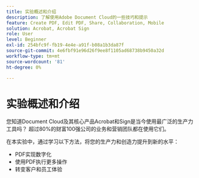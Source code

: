 ```yaml
---
title: 实验概述和介绍
description: 了解使用Adobe Document Cloud的一些技巧和提示
feature: Create PDF, Edit PDF, Share, Collaboration, Mobile
solution: Acrobat, Acrobat Sign
role: User
level: Beginner
exl-id: 254bfc9f-fb19-4e4e-a91f-b08a1b3da87f
source-git-commit: 4e6fbf91e96d26f9ee8f1105ad68738b9450a32d
workflow-type: tm+mt
source-wordcount: '81'
ht-degree: 0%

---
```


# 实验概述和介绍

您知道Document Cloud及其核心产品Acrobat和Sign是当今使用最广泛的生产力工具吗？ 超过80%的财富100强公司的业务和营销团队都在使用它们。

在本实验中，通过学习以下方法，将您的生产力和创造力提升到新的水平：

* PDF实现数字化
* 使用PDF执行更多操作
* 转变客户和员工体验
